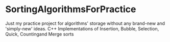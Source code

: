 # SortingAlgorithmsForPractice
Just my practice project for algorithms' storage without any brand-new and 'simply-new' ideas.
C++ Implementations of Insertion, Bubble, Selection, Quick, Countingand Merge sorts

